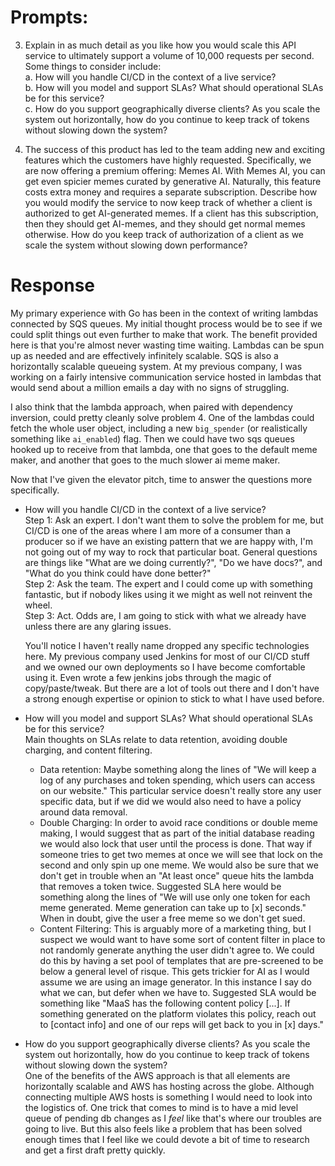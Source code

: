 # Prompts: 
3. Explain in as much detail as you like how you would scale this API service to ultimately support a volume of 10,000 requests per second. Some things to consider include:  
a. How will you handle CI/CD in the context of a live service?  
b. How will you model and support SLAs? What should operational SLAs be for this service?  
c. How do you support geographically diverse clients? As you scale the system out horizontally, how do you continue to keep track of tokens without slowing down the system?

4. The success of this product has led to the team adding new and exciting features which
the customers have highly requested. Specifically, we are now offering a premium
offering: Memes AI. With Memes AI, you can get even spicier memes curated by
generative AI. Naturally, this feature costs extra money and requires a separate
subscription.
Describe how you would modify the service to now keep track of whether a client is authorized
to get AI-generated memes. If a client has this subscription, then they should get AI-memes,
and they should get normal memes otherwise. How do you keep track of authorization of a
client as we scale the system without slowing down performance?

# Response

My primary experience with Go has been in the context of writing lambdas connected by SQS queues. My initial thought process would be to see if we could split things out even further to make that work. The benefit provided here is that you're almost never wasting time waiting. Lambdas can be spun up as needed and are effectively infinitely scalable. SQS is also a horizontally scalable queueing system. At my previous company, I was working on a fairly intensive communication service hosted in lambdas that would send about a million emails a day with no signs of struggling. 

I also think that the lambda approach, when paired with dependency inversion, could pretty cleanly solve problem 4. One of the lambdas could fetch the whole user object, including a new `big_spender` (or realistically something like `ai_enabled`) flag. Then we could have two sqs queues hooked up to receive from that lambda, one that goes to the default meme maker, and another that goes to the much slower ai meme maker. 

Now that I've given the elevator pitch, time to answer the questions more specifically.  
- How will you handle CI/CD in the context of a live service?  
  Step 1: Ask an expert. I don't want them to solve the problem for me, but CI/CD is one of the areas where I am more of a consumer than a producer so if we have an existing pattern that we are happy with, I'm not going out of my way to rock that particular boat. General questions are things like "What are we doing currently?", "Do we have docs?", and "What do you think could have done better?"  
  Step 2: Ask the team. The expert and I could come up with something fantastic, but if nobody likes using it we might as well not reinvent the wheel.  
  Step 3: Act. Odds are, I am going to stick with what we already have unless there are any glaring issues. 

  You'll notice I haven't really name dropped any specific technologies here. My previous company used Jenkins for most of our CI/CD stuff and we owned our own deployments so I have become comfortable using it. Even wrote a few jenkins jobs through the magic of copy/paste/tweak. But there are a lot of tools out there and I don't have a strong enough expertise or opinion to stick to what I have used before. 

- How will you model and support SLAs? What should operational SLAs be for this service?  
  Main thoughts on SLAs relate to data retention, avoiding double charging, and content filtering. 
  - Data retention: Maybe something along the lines of "We will keep a log of any purchases and token spending, which users can access on our website." This particular service doesn't really store any user specific data, but if we did we would also need to have a policy around data removal. 
  - Double Charging: In order to avoid race conditions or double meme making, I would suggest that as part of the initial database reading we would also lock that user until the process is done. That way if someone tries to get two memes at once we will see that lock on the second and only spin up one meme. We would also be sure that we don't get in trouble when an "At least once" queue hits the lambda that removes a token twice. Suggested SLA here would be something along the lines of "We will use only one token for each meme generated. Meme generation can take up to [x] seconds." When in doubt, give the user a free meme so we don't get sued. 
  - Content Filtering: This is arguably more of a marketing thing, but  I suspect we would want to have some sort of content filter in place to not randomly generate anything the user didn't agree to. We could do this by having a set pool of templates that are pre-screened to be below a general level of risque. This gets trickier for AI as I would assume we are using an image generator. In this instance I say do what we can, but defer when we have to. Suggested SLA would be something like "MaaS has the following content policy [...]. If something generated on the platform violates this policy, reach out to [contact info] and one of our reps will get back to you in [x] days."

- How do you support geographically diverse clients? As you scale the system out horizontally, how do you continue to keep track of tokens without slowing down the system?  
  One of the benefits of the AWS approach is that all elements are horizontally scalable and AWS has hosting across the globe. Although connecting multiple AWS hosts is something I would need to look into the logistics of. One trick that comes to mind is to have a mid level queue of pending db changes as I _feel_ like that's where our troubles are going to live. But this also feels like a problem that has been solved enough times that I feel like we could devote a bit of time to research and get a first draft pretty quickly. 